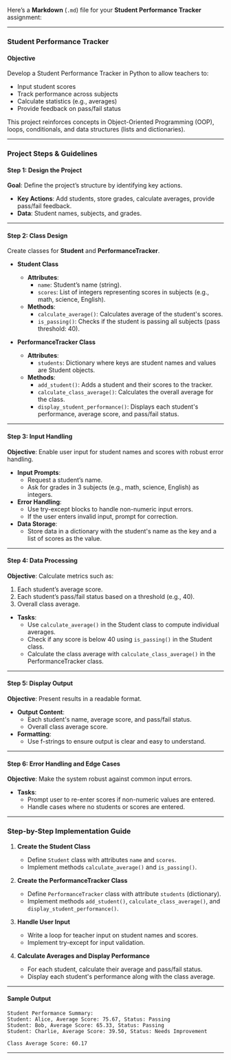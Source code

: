 Here’s a **Markdown** (`.md`) file for your **Student Performance Tracker** assignment:

---

### Student Performance Tracker

#### Objective
Develop a Student Performance Tracker in Python to allow teachers to:
- Input student scores
- Track performance across subjects
- Calculate statistics (e.g., averages)
- Provide feedback on pass/fail status

This project reinforces concepts in Object-Oriented Programming (OOP), loops, conditionals, and data structures (lists and dictionaries).

---

### Project Steps & Guidelines

#### Step 1: Design the Project

**Goal**: Define the project’s structure by identifying key actions.
- **Key Actions**: Add students, store grades, calculate averages, provide pass/fail feedback.
- **Data**: Student names, subjects, and grades.

---

#### Step 2: Class Design

Create classes for **Student** and **PerformanceTracker**.

- **Student Class**
  - **Attributes**:
    - `name`: Student’s name (string).
    - `scores`: List of integers representing scores in subjects (e.g., math, science, English).
  - **Methods**:
    - `calculate_average()`: Calculates average of the student's scores.
    - `is_passing()`: Checks if the student is passing all subjects (pass threshold: 40).

- **PerformanceTracker Class**
  - **Attributes**:
    - `students`: Dictionary where keys are student names and values are Student objects.
  - **Methods**:
    - `add_student()`: Adds a student and their scores to the tracker.
    - `calculate_class_average()`: Calculates the overall average for the class.
    - `display_student_performance()`: Displays each student's performance, average score, and pass/fail status.

---

#### Step 3: Input Handling

**Objective**: Enable user input for student names and scores with robust error handling.

- **Input Prompts**:
  - Request a student’s name.
  - Ask for grades in 3 subjects (e.g., math, science, English) as integers.
- **Error Handling**:
  - Use try-except blocks to handle non-numeric input errors.
  - If the user enters invalid input, prompt for correction.
- **Data Storage**:
  - Store data in a dictionary with the student's name as the key and a list of scores as the value.

---

#### Step 4: Data Processing

**Objective**: Calculate metrics such as:
1. Each student’s average score.
2. Each student’s pass/fail status based on a threshold (e.g., 40).
3. Overall class average.

- **Tasks**:
  - Use `calculate_average()` in the Student class to compute individual averages.
  - Check if any score is below 40 using `is_passing()` in the Student class.
  - Calculate the class average with `calculate_class_average()` in the PerformanceTracker class.

---

#### Step 5: Display Output

**Objective**: Present results in a readable format.

- **Output Content**:
  - Each student's name, average score, and pass/fail status.
  - Overall class average score.
- **Formatting**:
  - Use f-strings to ensure output is clear and easy to understand.

---

#### Step 6: Error Handling and Edge Cases

**Objective**: Make the system robust against common input errors.

- **Tasks**:
  - Prompt user to re-enter scores if non-numeric values are entered.
  - Handle cases where no students or scores are entered.

---

### Step-by-Step Implementation Guide

1. **Create the Student Class**
   - Define `Student` class with attributes `name` and `scores`.
   - Implement methods `calculate_average()` and `is_passing()`.

2. **Create the PerformanceTracker Class**
   - Define `PerformanceTracker` class with attribute `students` (dictionary).
   - Implement methods `add_student()`, `calculate_class_average()`, and `display_student_performance()`.

3. **Handle User Input**
   - Write a loop for teacher input on student names and scores.
   - Implement try-except for input validation.

4. **Calculate Averages and Display Performance**
   - For each student, calculate their average and pass/fail status.
   - Display each student's performance along with the class average.

---

#### Sample Output

```plaintext
Student Performance Summary:
Student: Alice, Average Score: 75.67, Status: Passing
Student: Bob, Average Score: 65.33, Status: Passing
Student: Charlie, Average Score: 39.50, Status: Needs Improvement

Class Average Score: 60.17
```

---
